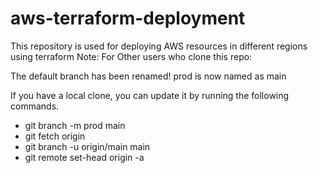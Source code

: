 # aws-terraform-deployment
This repository is used for deploying AWS resources in different regions using terraform
Note: For Other users who clone this repo:

The default branch has been renamed!
prod is now named as main

If you have a local clone, you can update it by running the following commands.

- git branch -m prod main
- git fetch origin
- git branch -u origin/main main
- git remote set-head origin -a
